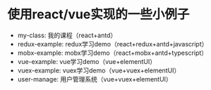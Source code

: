 # 使用react/vue实现的一些小例子
- my-class: 我的课程（react+antd）
- redux-example: redux学习demo（react+redux+antd+javascript）
- mobx-example: mobx学习demo（react+mobx+antd+typescript）
- vue-example: vue学习demo（vue+elementUI）
- vuex-example: vuex学习demo（vue+vuex+elementUI）
- user-manage: 用户管理系统（vue+vuex+elementUI）